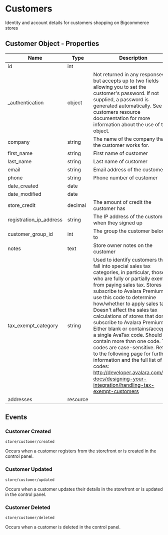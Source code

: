 # Customers

Identity and account details for customers shopping on Bigcommerce stores

## Customer Object - Properties

| Name | Type | Description |
| --- | --- | --- |
| id | int |
| _authentication | object | Not returned in any responses, but accepts up to two fields allowing you to set the customer's password. If not supplied, a password is generated automatically. See the customers resource documentation for more information about the use of this object. |
| company | string | The name of the company that the customer works for. |
| first_name | string | First name of customer |
| last_name | string | Last name of customer |
| email | string | Email address of the customer |
| phone | string | Phone number of customer |
| date_created | date |
| date_modified | date |
| store_credit | decimal | The amount of credit the customer has |
| registration_ip_address | string | The IP address of the customer when they signed up |
| customer_group_id | int | The group the customer belongs to |
| notes | text | Store owner notes on the customer |
| tax_exempt_category | string | Used to identify customers that fall into special sales tax categories, in particular, those who are fully or partially exempt from paying sales tax. Stores that subscribe to Avalara Premium will use this code to determine how/whether to apply sales tax. Doesn't affect the sales tax calculations of stores that don't subscribe to Avalara Premium. Either blank or contains/accepts a single AvaTax code. Should not contain more than one code. The codes are case-sensitive. Refer to the following page for further information and the full list of codes: http://developer.avalara.com/api-docs/designing-your-integration/handling-tax-exempt-customers |
| addresses | resource |

## Events

### Customer Created

`store/customer/created`

Occurs when a customer registers from the storefront or is created in the control panel.

### Customer Updated

`store/customer/updated`

Occurs when a customer updates their details in the storefront or is updated in the control panel.

### Customer Deleted

`store/customer/deleted`

Occurs when a customer is deleted in the control panel.
